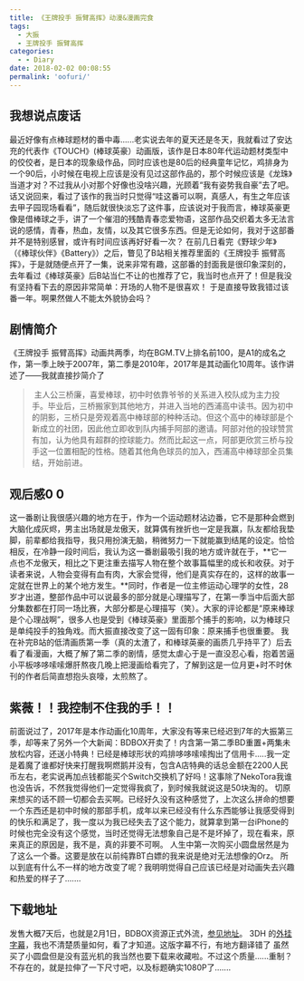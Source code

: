 ```yaml
---
title: 《王牌投手 振臂高挥》动漫&漫画完食
tags:
  - 大振
  - 王牌投手 振臂高挥
categories:
  - - Diary
date: 2018-02-02 00:08:55
permalink: 'oofuri/'
---
```



<!-- more -->
## 我想说点废话

最近好像有点棒球题材的番中毒......老实说去年的夏天还是冬天，我就看过了安达充的代表作《TOUCH》(棒球英豪）动画版，该作是日本80年代运动题材类型中的佼佼者，是日本的现象级作品，同时应该也是80后的经典童年记忆，鸡排身为一个90后，小时候在电视上应该是没有见过这部作品的，那个时候应该是《龙珠》当道才对？不过我从小对那个好像也没啥兴趣，光顾着“我有姿势我自豪”去了吧。话又说回来，看过了该作的我当时只觉得“哇这番可以啊，真感人，有生之年应该去甲子园现场看看”，随后就很快淡忘了这件事，应该说对于我而言，棒球英豪更像是借棒球之手，讲了一个催泪的残酷青春恋爱物语，这部作品交织着太多无法言说的感情，青春，热血，友情，以及其它很多东西。但是无论如何，我对于这部番并不是特别感冒，或许有时间应该再好好看一次？ 在前几日看完《野球少年》（《棒球伙伴》《Battery》）之后，瞥见了B站相关推荐里面的《王牌投手 振臂高挥》，于是就随便点开了一集，说来非常有趣，这部番的封面我是很印象深刻的，去年看过《棒球英豪》后B站当仁不让的也推荐了它，我当时也点开了！但是我没有坚持看下去的原因非常简单：开场的人物不是很喜欢！ 于是直接导致我错过该番一年。啊果然做人不能太外貌协会吗？

## 剧情简介

《王牌投手 振臂高挥》动画共两季，均在BGM.TV上排名前100，是A1的成名之作，第一季上映于2007年，第二季是2010年，2017年是其动画化10周年。该作讲述了——我就直接抄简介了

>  主人公三桥廉，喜爱棒球，初中时依靠爷爷的关系进入校队成为主力投手。毕业后，三桥搬家到其他地方，并进入当地的西浦高中读书。因为初中的阴影，三桥只是旁观着高中棒球部的种种活动。但这个高中的棒球部是个新成立的社团，因此他立即收到队内捕手阿部的邀请。阿部对他的投球赞赏有加，认为他具有超群的控球能力。然而比起这一点，阿部更欣赏三桥与投手这一位置相配的性格。随着其他角色球员的加入，西浦高中棒球部全员集结，开始前进。

## 观后感0 0

这一番剧让我很感兴趣的地方在于，作为一个运动题材沾边番，它不是那种会燃到大脑化成灰烬，男主出场就是龙傲天，就算偶有挫折也一定是我赢，队友都给我垫脚，前辈都给我指导，我只用扮演无脑，稍微努力一下就能赢到结尾的设定。恰恰相反，在冷静一段时间后，我认为这一番剧最吸引我的地方或许就在于，**它一点也不龙傲天，相比之下更注重去描写人物在整个故事篇幅里的成长和收获。对于读者来说，人物会变得有血有肉，大家会觉得，他们是真实存在的，这样的故事一定就在世界上的某个地方发生。**同时，作者是一位主修运动心理学的女性，28岁才出道，整部作品中可以说最多的部分就是心理描写了，在第一季当中后面大部分集数都在打同一场比赛，大部分都是心理描写（笑）。大家的评论都是“原来棒球是个心理战啊”，很多人也是受到《棒球英豪》里面那个捕手的影响，以为棒球只是单纯投手的独角戏。而大振直接改变了这一固有印象：原来捕手也很重要。 我在补完B站的低清画质第一季（真的太渣了，和棒球英豪的画质几乎持平了）后去看了看漫画，大概了解了第二季的剧情，感觉太虐心于是一直没忍心看，抱着苦逼小平板哆哆嗦嗦爆肝熬夜几晚上把漫画给看完了，了解到这是一位月更+时不时休刊的作者后简直想抱头哀嚎，太煎熬了。

## 紫薇！！我控制不住我的手！！

前面说过了，2017年是本作动画化10周年，大家没有等来已经迟到7年的大振第三季，却等来了另外一个大新闻：BDBOX开卖了！内含第一第二季BD重置+两集未放松内容，还送小特典！已经是棒球形状的鸡排哆哆嗦嗦掏出了信用卡.....我一定是着魔了谁都好快来打醒我啊燃鹅并没有，包含A店特典的话总金额在2200人民币左右，老实说再加点钱都能买个Switch交换机了好吗！这事除了NekoTora我谁也没告诉，不然我觉得他们一定觉得我疯了，到时候我就说这是50块淘的。 切原来想买的话不顾一切都会去买啊。已经好久没有这种感觉了，上次这么拼命的想要一个东西还是初中时候的那部手机，成年以来已经没有什么东西能够让我感受得到的快乐和满足了，我一度以为我已经失去了这个能力，就算拿到第一台iPhone的时候也完全没有这个感觉，当时还觉得无法想象自己是不是坏掉了，现在看来，原来真正的原因是，我不是，真的非要不可啊。 人生中第一次购买小圆盘居然是为了这么一个番。这要是放在以前纯靠BT白嫖的我来说是绝对无法想像的Orz。 所以到底有什么不一样的地方改变了呢？我明明觉得自己应该已经是对动画失去兴趣和热爱的样子了.......

## 下载地址

发售大概7天后，也就是2月1日，BDBOX资源正式外流，[参见地址](https://share.acgnx.se/show-c5cbfc9b45cf3d398bc9663939ed9d501fc8de05.html)。 3DH 的[外挂字幕](http://assrt.net/xml/sub/620/620951.xml)，我也不清楚质量如何，看了才知道。这版字幕不行，有地方翻译错了 虽然买了小圆盘但是没有蓝光机的我当然也要下载来收藏啦。不过这个质量......重制？不存在的，就是拉伸了一下尺寸吧，以及标题确实1080P了.......